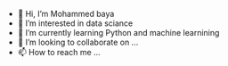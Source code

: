 - 👋 Hi, I’m Mohammed baya    
- 👀 I’m interested in data sciance
- 🌱 I’m currently learning Python and machine learnining
- 💞️ I’m looking to collaborate on ...
- 📫 How to reach me ...

<!---
medbaya30/medbaya30 is a ✨ special ✨ repository because its `README.md` (this file) appears on your GitHub profile.
You can click the Preview link to take a look at your changes.
--->
